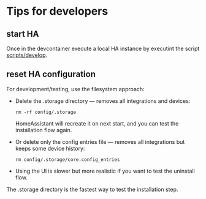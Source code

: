 # Tips for developers

## start HA

Once in the devcontainer execute a local HA instance by executint the script [scripts/develop](../scripts/develop).

## reset HA configuration

For development/testing, use the filesystem approach:
- Delete the .storage directory — removes all integrations and devices:

  `rm -rf config/.storage`

    HomeAssistant will recreate it on next start, and you can test the installation flow again.

- Or delete only the config entries file — removes all integrations but keeps some device history:

    `rm config/.storage/core.config_entries`

- Using the UI is slower but more realistic if you want to test the uninstall flow.

The .storage directory is the fastest way to test the installation step.